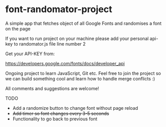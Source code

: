 # font-randomator-project
A simple app that fetches object of all Google Fonts and randomises a font on the page

If you want to run project on your machine please add your personal api-key to randomator.js file line number 2

Get your API-KEY from:

https://developers.google.com/fonts/docs/developer_api

Ongoing project to learn JavaScript, Git etc. Feel free to join the project so we can build something cool and learn how to handle merge conflicts :)

All comments and suggestions are welcome!

TODO

- Add a randomize button to change font without page reload
- ~~Add timer so font changes every 3-5 seconds~~
- Functionality to go back to previous font
